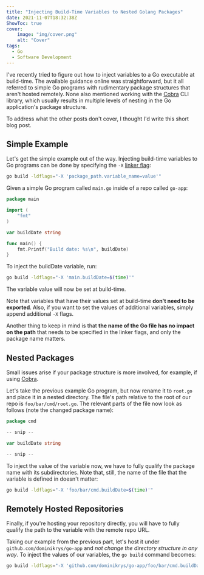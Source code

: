 ```yaml
---
title: "Injecting Build-Time Variables to Nested Golang Packages"
date: 2021-11-07T18:32:38Z
ShowToc: true
cover:
    image: "img/cover.png"
    alt: "Cover"
tags:
  - Go
  - Software Development
---
```


I've recently tried to figure out how to inject variables to a Go executable at build-time. The available guidance online was straightforward, but it all referred to simple Go programs with rudimentary package structures that aren't hosted remotely. None also mentioned working with the [Cobra](https://github.com/spf13/cobra) CLI library, which usually results in multiple levels of nesting in the Go application's package structure.

To address what the other posts don't cover, I thought I'd write this short blog post.

## Simple Example

Let's get the simple example out of the way. Injecting build-time variables to Go programs can be done by specifying the `-X` [linker flag](https://pkg.go.dev/cmd/link):

```bash
go build -ldflags="-X 'package_path.variable_name=value'"
```

Given a simple Go program called `main.go` inside of a repo called `go-app`:

```go
package main

import (
    "fmt"
)

var buildDate string

func main() {
    fmt.Printf("Build date: %s\n", buildDate)
}
```

To inject the buildDate variable, run:

```bash
go build -ldflags="-X 'main.buildDate=$(time)'"
```

The variable value will now be set at build-time.

Note that variables that have their values set at build-time **don't need to be exported**. Also, if you want to set the values of additional variables, simply append additional `-X` flags.

Another thing to keep in mind is that **the name of the Go file has no impact on the path** that needs to be specified in the linker flags, and only the package name matters.

## Nested Packages

Small issues arise if your package structure is more involved, for example, if using [Cobra](https://github.com/spf13/cobra).

Let's take the previous example Go program, but now rename it to `root.go` and place it in a nested directory. The file's path relative to the root of our repo is `foo/bar/cmd/root.go`. The relevant parts of the file now look as follows (note the changed package name):

```go
package cmd

-- snip --

var buildDate string

-- snip --
```

To inject the value of the variable now, we have to fully qualify the package name with its subdirectories. Note that, still, the name of the file that the variable is defined in doesn't matter:

```bash
go build -ldflags="-X 'foo/bar/cmd.buildDate=$(time)'"
```

## Remotely Hosted Repositories

Finally, if you're hosting your repository directly, you will have to fully qualify the path to the variable with the remote repo URL.

Taking our example from the previous part, let's host it under `github.com/dominikrys/go-app` and *not change the directory structure in any way*. To inject the values of our variables, the `go build` command becomes:

```bash
go build -ldflags="-X 'github.com/dominikrys/go-app/foo/bar/cmd.buildDate=$(time)'"
```
